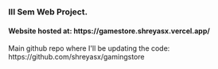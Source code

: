 <h3>III Sem Web Project.<br/></h3>
<h4>Website hosted at: https://gamestore.shreyasx.vercel.app/</h4>
<p>Main github repo where I'll be updating the code: https://github.com/shreyasx/gamingstore</p>
